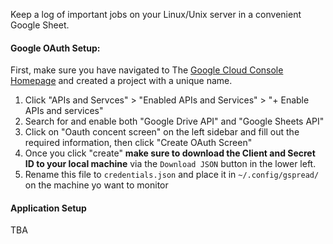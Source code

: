 Keep a log of important jobs on your Linux/Unix server in a convenient Google Sheet. 

#### Google OAuth Setup:
First, make sure you have navigated to The [Google Cloud Console Homepage](https://console.cloud.google.com/) and created a project with a unique name. 

1. Click "APIs and Servces" > "Enabled APIs and Services" > "+ Enable APIs and services"
2. Search for and enable both "Google Drive API" and "Google Sheets API"
3. Click on "Oauth concent screen" on the left sidebar and fill out the required information, then click "Create OAuth Screen"
4. Once you click "create" **make sure to download the Client and Secret ID to your local machine** via the `Download JSON` button in the lower left.
5. Rename this file to `credentials.json` and place it in `~/.config/gspread/` on the machine yo want to monitor

#### Application Setup
TBA
